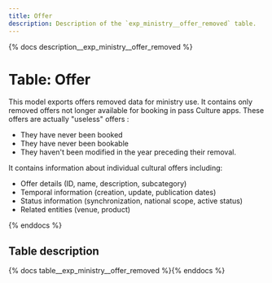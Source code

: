 ```yaml
---
title: Offer
description: Description of the `exp_ministry__offer_removed` table.
---
```


{% docs description__exp_ministry__offer_removed %}

# Table: Offer

This model exports offers removed data for ministry use. It contains only removed offers not longer available for booking in pass Culture apps.
These offers are actually "useless" offers :
- They have never been booked
- They have never been bookable
- They haven't been modified in the year preceding their removal.

It contains information about individual cultural offers including:
- Offer details (ID, name, description, subcategory)
- Temporal information (creation, update, publication dates)
- Status information (synchronization, national scope, active status)
- Related entities (venue, product)

{% enddocs %}

## Table description

{% docs table__exp_ministry__offer_removed %}{% enddocs %}
